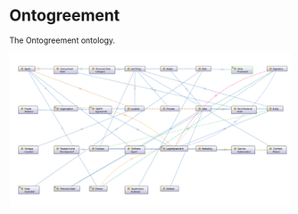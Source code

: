 # Ontogreement

The Ontogreement ontology.

![The Ontogreement ontology](Ontogreement_Visualized.png)